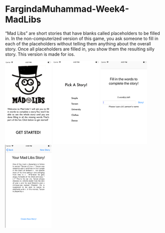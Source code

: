 # FargindaMuhammad-Week4-MadLibs


“Mad Libs” are short stories that have blanks called placeholders to be filled in. In the non-computerized version of this game, you ask someone to fill in each of the placeholders without telling them anything about the overall story. Once all placeholders are filled in, you show them the resulting silly story. This version is made for ios.


<img src="https://github.com/Farginda/FargindaMuhammad-Week4-MadLibs/blob/master/doc/Schermafbeelding%202018-12-16%20om%2016.07.21.png" width="30%" height="30%"/>

<img src="https://github.com/Farginda/FargindaMuhammad-Week4-MadLibs/blob/master/doc/Schermafbeelding%202018-12-16%20om%2016.07.30.png" width="30%" height="30%"/>

<img src="https://github.com/Farginda/FargindaMuhammad-Week4-MadLibs/blob/master/doc/Schermafbeelding%202018-12-16%20om%2016.07.58.png" width="30%" height="30%"/>

<img src="https://github.com/Farginda/FargindaMuhammad-Week4-MadLibs/blob/master/doc/Schermafbeelding%202018-12-16%20om%2016.08.06.png" width="30%" height="30%"/>
